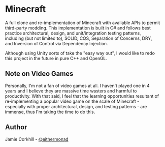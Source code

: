 # Minecraft

A full clone and re-implementation of Minecraft with available APIs to permit third-party modding. This implementation is built in C# and follows best practice architectural, design, and unit/integration testing patterns, including (but not limited to), SOLID, CQS, Separation of Concerns, DRY, and Inversion of Control via Dependency Injection.

Although using Unity sorts of take the "easy way out", I would like to redo this project in the future in pure C++ and OpenGL.

## Note on Video Games

Personally, I'm not a fan of video games at all. I haven't played one in 4 years and I believe they are massive time wasters and harmful to productivity. With that said, I feel that the learning opportunities resultant of re-implementing a popular video game on the scale of Minecraft - especially with proper architectural, design, and testing patterns - are immense, thus I'm taking the time to do this.

## Author

Jamie Corkhill - [@eithermonad](https://www.twitter.com/eithermonad)
